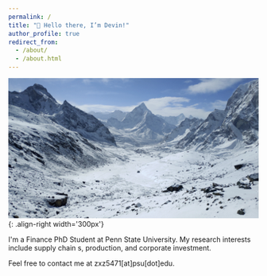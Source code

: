 ```yaml
---
permalink: /
title: "👋 Hello there, I’m Devin!"
author_profile: true
redirect_from: 
  - /about/
  - /about.html
---
```


![mountains](/images/mountain.png){: .align-right width='300px'}

I'm a Finance PhD Student at Penn State University. My research interests include supply chain s, production, and corporate investment. 

Feel free to contact me at zxz5471[at]psu[dot]edu.



<br><br><br><br>

